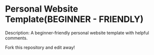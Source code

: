# Personal Website Template(BEGINNER - FRIENDLY)

Description: A beginner-friendly personal website template with helpful comments.

Fork this repository and edit away!
